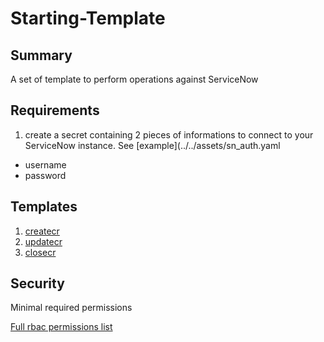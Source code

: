 # Starting-Template

## Summary

A set of template to perform operations against ServiceNow

## Requirements
1. create a secret containing 2 pieces of informations to connect to your
ServiceNow instance. See [example](../../assets/sn_auth.yaml
  - username
  - password

## Templates
1. [createcr](./docs/createcr.md)
1. [updatecr](./docs/updatecr.md)
1. [closecr](./docs/closecr.md)


## Security

Minimal required permissions

[Full rbac permissions list](./rbac.yaml)

